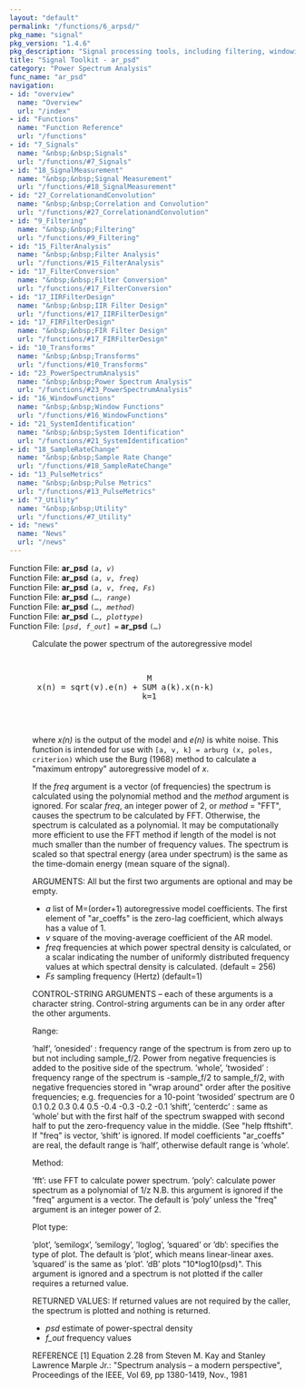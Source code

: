 ```yaml
---
layout: "default"
permalink: "/functions/6_arpsd/"
pkg_name: "signal"
pkg_version: "1.4.6"
pkg_description: "Signal processing tools, including filtering, windowing and display functions."
title: "Signal Toolkit - ar_psd"
category: "Power Spectrum Analysis"
func_name: "ar_psd"
navigation:
- id: "overview"
  name: "Overview"
  url: "/index"
- id: "Functions"
  name: "Function Reference"
  url: "/functions"
- id: "7_Signals"
  name: "&nbsp;&nbsp;Signals"
  url: "/functions/#7_Signals"
- id: "18_SignalMeasurement"
  name: "&nbsp;&nbsp;Signal Measurement"
  url: "/functions/#18_SignalMeasurement"
- id: "27_CorrelationandConvolution"
  name: "&nbsp;&nbsp;Correlation and Convolution"
  url: "/functions/#27_CorrelationandConvolution"
- id: "9_Filtering"
  name: "&nbsp;&nbsp;Filtering"
  url: "/functions/#9_Filtering"
- id: "15_FilterAnalysis"
  name: "&nbsp;&nbsp;Filter Analysis"
  url: "/functions/#15_FilterAnalysis"
- id: "17_FilterConversion"
  name: "&nbsp;&nbsp;Filter Conversion"
  url: "/functions/#17_FilterConversion"
- id: "17_IIRFilterDesign"
  name: "&nbsp;&nbsp;IIR Filter Design"
  url: "/functions/#17_IIRFilterDesign"
- id: "17_FIRFilterDesign"
  name: "&nbsp;&nbsp;FIR Filter Design"
  url: "/functions/#17_FIRFilterDesign"
- id: "10_Transforms"
  name: "&nbsp;&nbsp;Transforms"
  url: "/functions/#10_Transforms"
- id: "23_PowerSpectrumAnalysis"
  name: "&nbsp;&nbsp;Power Spectrum Analysis"
  url: "/functions/#23_PowerSpectrumAnalysis"
- id: "16_WindowFunctions"
  name: "&nbsp;&nbsp;Window Functions"
  url: "/functions/#16_WindowFunctions"
- id: "21_SystemIdentification"
  name: "&nbsp;&nbsp;System Identification"
  url: "/functions/#21_SystemIdentification"
- id: "18_SampleRateChange"
  name: "&nbsp;&nbsp;Sample Rate Change"
  url: "/functions/#18_SampleRateChange"
- id: "13_PulseMetrics"
  name: "&nbsp;&nbsp;Pulse Metrics"
  url: "/functions/#13_PulseMetrics"
- id: "7_Utility"
  name: "&nbsp;&nbsp;Utility"
  url: "/functions/#7_Utility"
- id: "news"
  name: "News"
  url: "/news"
---
```

<dl class="first-deftypefn">
<dt class="deftypefn" id="index-ar_005fpsd"><span class="category-def">Function File: </span><span><strong class="def-name">ar_psd</strong> <code class="def-code-arguments">(<var class="var">a</var>, <var class="var">v</var>)</code><a class="copiable-link" href="#index-ar_005fpsd"></a></span></dt>
<dt class="deftypefnx def-cmd-deftypefn" id="index-ar_005fpsd-1"><span class="category-def">Function File: </span><span><strong class="def-name">ar_psd</strong> <code class="def-code-arguments">(<var class="var">a</var>, <var class="var">v</var>, <var class="var">freq</var>)</code><a class="copiable-link" href="#index-ar_005fpsd-1"></a></span></dt>
<dt class="deftypefnx def-cmd-deftypefn" id="index-ar_005fpsd-2"><span class="category-def">Function File: </span><span><strong class="def-name">ar_psd</strong> <code class="def-code-arguments">(<var class="var">a</var>, <var class="var">v</var>, <var class="var">freq</var>, <var class="var">Fs</var>)</code><a class="copiable-link" href="#index-ar_005fpsd-2"></a></span></dt>
<dt class="deftypefnx def-cmd-deftypefn" id="index-ar_005fpsd-3"><span class="category-def">Function File: </span><span><strong class="def-name">ar_psd</strong> <code class="def-code-arguments">(&hellip;, <var class="var">range</var>)</code><a class="copiable-link" href="#index-ar_005fpsd-3"></a></span></dt>
<dt class="deftypefnx def-cmd-deftypefn" id="index-ar_005fpsd-4"><span class="category-def">Function File: </span><span><strong class="def-name">ar_psd</strong> <code class="def-code-arguments">(&hellip;, <var class="var">method</var>)</code><a class="copiable-link" href="#index-ar_005fpsd-4"></a></span></dt>
<dt class="deftypefnx def-cmd-deftypefn" id="index-ar_005fpsd-5"><span class="category-def">Function File: </span><span><strong class="def-name">ar_psd</strong> <code class="def-code-arguments">(&hellip;, <var class="var">plottype</var>)</code><a class="copiable-link" href="#index-ar_005fpsd-5"></a></span></dt>
<dt class="deftypefnx def-cmd-deftypefn" id="index-ar_005fpsd-6"><span class="category-def">Function File: </span><span><code class="def-type">[<var class="var">psd</var>, <var class="var">f_out</var>] =</code> <strong class="def-name">ar_psd</strong> <code class="def-code-arguments">(&hellip;)</code><a class="copiable-link" href="#index-ar_005fpsd-6"></a></span></dt>
<dd>
<p>Calculate the power spectrum of the autoregressive model
</p>
<div class="example">
<pre class="example-preformatted"> </pre><div class="group"><pre class="example-preformatted">                        M
 x(n) = sqrt(v).e(n) + SUM a(k).x(n-k)
                       k=1
 </pre></div><pre class="example-preformatted"> </pre></div>

<p>where <em class="math">x(n)</em> is the output of the model and <em class="math">e(n)</em> is white noise.
 This function is intended for use with
 <code class="code">[a, v, k] = arburg (x, poles, criterion)</code>
 which use the Burg (1968) method to calculate a &quot;maximum entropy&quot;
 autoregressive model of <var class="var">x</var>.
</p>
<p>If the <var class="var">freq</var> argument is a vector (of frequencies) the spectrum is
 calculated using the polynomial method and the <var class="var">method</var> argument is
 ignored.  For scalar <var class="var">freq</var>, an integer power of 2, or <var class="var">method</var> =
 &quot;FFT&quot;, causes the spectrum to be calculated by FFT.  Otherwise, the spectrum
 is calculated as a polynomial.  It may be computationally more
 efficient to use the FFT method if length of the model is not much
 smaller than the number of frequency values.  The spectrum is scaled so
 that spectral energy (area under spectrum) is the same as the time-domain
 energy (mean square of the signal).
</p>
<p>ARGUMENTS:
 All but the first two arguments are optional and may be empty.
 </p><ul class="itemize mark-bullet">
<li><var class="var">a</var>
 list of M=(order+1) autoregressive model
 coefficients.  The first element of &quot;ar_coeffs&quot; is the
 zero-lag coefficient, which always has a value of 1.
 </li><li><var class="var">v</var>
 square of the moving-average coefficient of the AR model.
 </li><li><var class="var">freq</var>
 frequencies at which power spectral density is calculated, or a scalar
 indicating the number of uniformly distributed frequency
 values at which spectral density is calculated.
 (default = 256)
 </li><li><var class="var">Fs</var>
 sampling frequency (Hertz) (default=1)
 </li></ul>

<p>CONTROL-STRING ARGUMENTS &ndash; each of these arguments is a character string.
 Control-string arguments can be in any order after the other arguments.
</p>
<p>Range:
</p>
<p>&rsquo;half&rsquo;,  &rsquo;onesided&rsquo; : frequency range of the spectrum is
 from zero up to but not including sample_f/2.  Power
 from negative frequencies is added to the positive
 side of the spectrum.
 &rsquo;whole&rsquo;, &rsquo;twosided&rsquo; : frequency range of the spectrum is
 -sample_f/2 to sample_f/2, with negative frequencies
 stored in &quot;wrap around&quot; order after the positive
 frequencies; e.g. frequencies for a 10-point &rsquo;twosided&rsquo;
 spectrum are 0 0.1 0.2 0.3 0.4 0.5 -0.4 -0.3 -0.2 -0.1
 &rsquo;shift&rsquo;, &rsquo;centerdc&rsquo; : same as &rsquo;whole&rsquo; but with the first half
 of the spectrum swapped with second half to put the
 zero-frequency value in the middle. (See &quot;help
 fftshift&quot;. If &quot;freq&quot; is vector, &rsquo;shift&rsquo; is ignored.
 If model coefficients &quot;ar_coeffs&quot; are real, the default
 range is &rsquo;half&rsquo;, otherwise default range is &rsquo;whole&rsquo;.
</p>
<p>Method:
</p>
<p>&rsquo;fft&rsquo;:  use FFT to calculate power spectrum.
 &rsquo;poly&rsquo;: calculate power spectrum as a polynomial of 1/z
 N.B. this argument is ignored if the &quot;freq&quot; argument is a
 vector.  The default is &rsquo;poly&rsquo; unless the &quot;freq&quot;
 argument is an integer power of 2.
</p>
<p>Plot type:
</p>
<p>&rsquo;plot&rsquo;, &rsquo;semilogx&rsquo;, &rsquo;semilogy&rsquo;, &rsquo;loglog&rsquo;, &rsquo;squared&rsquo; or &rsquo;db&rsquo;:
 specifies the type of plot.  The default is &rsquo;plot&rsquo;, which
 means linear-linear axes. &rsquo;squared&rsquo; is the same as &rsquo;plot&rsquo;.
 &rsquo;dB&rsquo; plots &quot;10*log10(psd)&quot;.  This argument is ignored and a
 spectrum is not plotted if the caller requires a returned
 value.
</p>
<p>RETURNED VALUES:
 If returned values are not required by the caller, the spectrum
 is plotted and nothing is returned.
 </p><ul class="itemize mark-bullet">
<li><var class="var">psd</var>
 estimate of power-spectral density
 </li><li><var class="var">f_out</var>
 frequency values
 </li></ul>

<p>REFERENCE
 [1] Equation 2.28 from Steven M. Kay and Stanley Lawrence Marple Jr.:
   &quot;Spectrum analysis &ndash; a modern perspective&quot;,
   Proceedings of the IEEE, Vol 69, pp 1380-1419, Nov., 1981
</p>
</dd></dl>